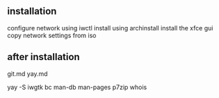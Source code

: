 ## installation

configure network using iwctl
install using archinstall
install the xfce gui
copy network settings from iso


## after installation

git.md
yay.md

yay -S iwgtk bc man-db man-pages p7zip whois

